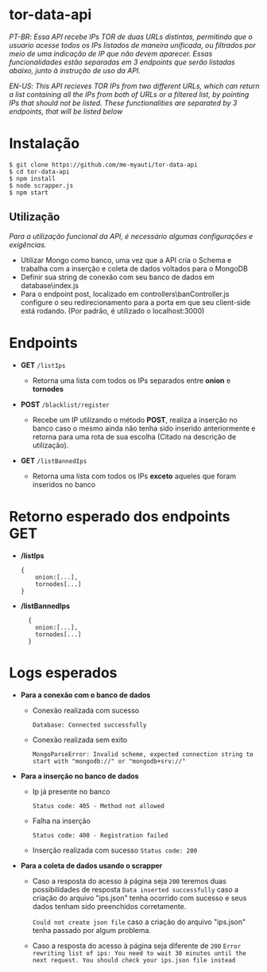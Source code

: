# tor-data-api
*PT-BR*: _Essa API recebe IPs TOR de duas URLs distintas, permitindo que o usuario acesse todos os IPs listados de maneira unificada, ou filtrados por meio de uma indicação de IP que não devem aparecer. Essas funcionalidades estão separadas em 3 endpoints que serão listadas abaixo, junto à instrução de uso da API._

*EN-US*: _This API recieves TOR IPs from two different URLs, which can return a list containing all the IPs from both of URLs or a filtered list, by pointing IPs that should not be listed. These functionalities are separated by 3 endpoints, that will be listed below_

# Instalação
```
$ git clone https://github.com/me-myauti/tor-data-api
$ cd tor-data-api
$ npm install
$ node scrapper.js
$ npm start
```
## Utilização
_Para a utilização funcional da API, é necessário algumas configurações e exigências._

* Utilizar Mongo como banco, uma vez que a API cria o Schema e trabalha com a inserção e coleta de dados voltados para o MongoDB
* Definir sua string de conexão com seu banco de dados em database\index.js
* Para o endpoint post, localizado em controllers\banController.js configure o seu redirecionamento para a porta em que seu client-side está rodando. (Por padrão, é utilizado o localhost:3000)

# Endpoints
* **GET** ```/listIps```
   * Retorna uma lista com todos os IPs separados entre **onion** e **tornodes**

* **POST** ```/blacklist/register```
    * Recebe um IP utilizando o método **POST**, realiza a inserção no banco caso o mesmo ainda não tenha sido inserido anteriormente e retorna para uma rota de sua escolha (Citado na descrição de utilização).

* **GET** ```/listBannedIps```
    * Retorna uma lista com todos os IPs **exceto** aqueles que foram inseridos no banco

# Retorno esperado dos endpoints GET
* **/listIps**
    ```
    { 
        onion:[...],
        tornodes[...]
    }
    ```
    
* **/listBannedIps**
  ```
    {
      onion:[...],
      tornodes[...]
    }
  ```

# Logs esperados
* **Para a conexão com o banco de dados**
    * Conexão realizada com sucesso

        ```Database: Connected successfully```
    
    * Conexão realizada sem exito
    
        ```MongoParseError: Invalid scheme, expected connection string to start with "mongodb://" or "mongodb+srv://"```
    
* **Para a inserção no banco de dados**
    * Ip já presente no banco
    
        ```Status code: 405 - Method not allowed```

    * Falha na inserção
    
        ```Status code: 400 - Registration failed```
    
    * Inserção realizada com sucesso
        ```Status code: 200```
    
* **Para a coleta de dados usando o scrapper**
    * Caso a resposta do acesso à página seja ```200``` teremos duas possibilidades de resposta
        ```Data inserted successfully``` caso a criação do arquivo "ips.json" tenha ocorrido com sucesso e seus dados tenham sido preenchidos corretamente.

        ```Could not create json file``` caso a criação do arquivo "ips.json" tenha passado por algum problema.
        
    * Caso a resposta do acesso à página seja diferente de ```200```
        ```Error rewriting list of ips: You need to wait 30 minutes until the next request. You should check your ips.json file instead```
